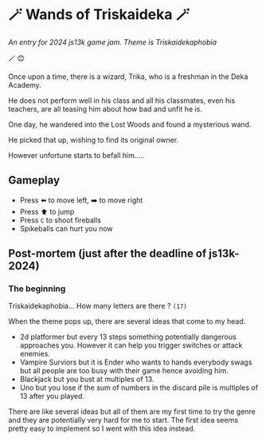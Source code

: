 #  :magic_wand: Wands of Triskaideka :magic_wand:
_An entry for 2024 js13k game jam. Theme is Triskaidekaphobia_

:magic_wand: :blush:

Once upon a time, there is a wizard, Trika, who is a freshman in the Deka Academy.

He does not perform well in his class and all his classmates, even his teachers, are all teasing him about how bad and unfit he is.

One day, he wandered into the Lost Woods and found a mysterious wand.

He picked that up, wishing to find its original owner. 

However unfortune starts to befall him.....

## Gameplay

- Press :arrow_left: to move left, :arrow_right: to move right
- Press :arrow_up: to jump
- Press `C` to shoot fireballs
- Spikeballs can hurt you now

## Post-mortem (just after the deadline of js13k-2024)

### The beginning
Triskaidekaphobia... How many letters are there ? `(17)`

When the theme pops up, there are several ideas that come to my head.
- 2d platformer but every 13 steps something potentially dangerous approaches you. However it can help you trigger switches or attack enemies.
- Vampire Surviors but it is Ender who wants to hands everybody swags but all people are too busy with their game hence avoiding him.
- Blackjack but you bust at multiples of 13.
- Uno but you lose if the sum of numbers in the discard pile is multiples of 13 after you played.

There are like several ideas but all of them are my first time to try the genre and they are potentially very hard for me to start. 
The first idea seems pretty easy to implement so I went with this idea instead.
